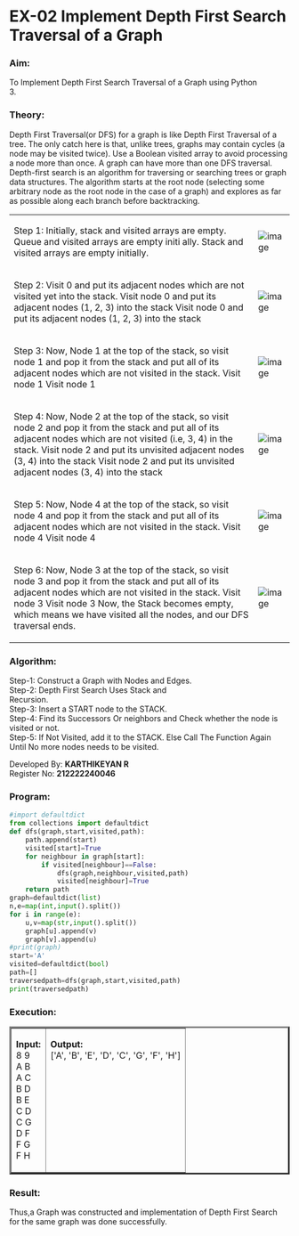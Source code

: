# EX-02 Implement Depth First Search Traversal of a Graph
### Aim:
To Implement Depth First Search Traversal of a Graph using Python 3.&emsp;&emsp;&emsp;&emsp;&emsp;&emsp;&emsp;&emsp;&emsp;&emsp;&emsp;
### Theory:
Depth First Traversal(or DFS) for a graph is like Depth First Traversal of a tree. The only catch here is that, unlike trees, graphs may contain cycles (a node may be visited twice). Use a Boolean visited array to avoid processing a node more than once. A graph can have more than one DFS traversal. 
Depth-first search is an algorithm for traversing or searching trees or graph data structures. The algorithm starts at the root node (selecting some arbitrary node as the root node in the case of a graph) and explores as far as possible along each branch before backtracking.
<table>
<tr>
<td>

Step 1: Initially, stack and visited arrays are empty.
Queue and visited arrays are empty initi ally.
Stack and visited arrays are empty initially.
</td> 
<td>

![image](https://github.com/natsaravanan/19AI405FUNDAMENTALSOFARTIFICIALINTELLIGENCE/assets/87870499/640b3c6f-3ac1-49a2-a955-68da9a71f446) 
</td>
</tr> 
<tr>
<td>

Step 2: Visit 0 and put its adjacent nodes which are not visited yet into the stack.
 Visit node 0 and put its adjacent nodes (1, 2, 3) into the stack
 Visit node 0 and put its adjacent nodes (1, 2, 3) into the stack
</td> 
<td>

 ![image](https://github.com/natsaravanan/19AI405FUNDAMENTALSOFARTIFICIALINTELLIGENCE/assets/87870499/86dcf7d9-1f9d-49b0-a821-5976a6e77606)
</td>
</tr> 
<tr>
<td>

Step 3: Now, Node 1 at the top of the stack, so visit node 1 and pop it from the stack and put all of its adjacent nodes which are not visited in the stack.
Visit node 1
 Visit node 1

</td> 
<td>

 ![image](https://github.com/natsaravanan/19AI405FUNDAMENTALSOFARTIFICIALINTELLIGENCE/assets/87870499/e6017942-08b1-4742-87ad-c97eb97bf985)
</td>
</tr> 
<tr>
<td>

Step 4: Now, Node 2 at the top of the stack, so visit node 2 and pop it from the stack and put all of its adjacent nodes which are not visited (i.e, 3, 4) in the stack.
 Visit node 2 and put its unvisited adjacent nodes (3, 4) into the stack
 Visit node 2 and put its unvisited adjacent nodes (3, 4) into the stack
</td> 
<td>

![image](https://github.com/natsaravanan/19AI405FUNDAMENTALSOFARTIFICIALINTELLIGENCE/assets/87870499/6e6d123c-60ae-4f9c-a27c-c4fc7e57d57c)
</td>
</tr> 
<tr>
<td>

Step 5: Now, Node 4 at the top of the stack, so visit node 4 and pop it from the stack and put all of its adjacent nodes which are not visited in the stack.
 Visit node 4
 Visit node 4
</td> 
<td>

![image](https://github.com/natsaravanan/19AI405FUNDAMENTALSOFARTIFICIALINTELLIGENCE/assets/87870499/20b76a05-5668-4da5-8189-e10fb1bb7238)
</td>
</tr> 
<tr>
<td>

Step 6: Now, Node 3 at the top of the stack, so visit node 3 and pop it from the stack and put all of its adjacent nodes which are not visited in the stack.
Visit node 3
Visit node 3
Now, the Stack becomes empty, which means we have visited all the nodes, and our DFS traversal ends.
</td> 
<td>

![image](https://github.com/natsaravanan/19AI405FUNDAMENTALSOFARTIFICIALINTELLIGENCE/assets/87870499/3b88f04a-7846-4f75-89b4-22bbd5b48e52)
</td>
</tr> 
</table>

### Algorithm:
 Step-1: Construct a Graph with Nodes and Edges.&emsp;&emsp;&emsp;&emsp;&emsp;&emsp;&emsp;&emsp;&emsp;&emsp;&emsp;&emsp;  
 Step-2: Depth First Search Uses Stack and Recursion.&emsp;&emsp;&emsp;&emsp;&emsp;&emsp;&emsp;&emsp;&emsp;&emsp;&emsp;<br>
 Step-3: Insert a START node to the STACK.<br>
 Step-4: Find its Successors Or neighbors and Check whether the node is visited or not.<br>
 Step-5: If Not Visited, add it to the STACK. Else Call The Function Again Until No more nodes needs to be visited.
 
Developed By: **KARTHIKEYAN R**<br>
Register No: **212222240046**<br>

### Program:
```Python
#import defaultdict
from collections import defaultdict
def dfs(graph,start,visited,path):
    path.append(start)
    visited[start]=True
    for neighbour in graph[start]:
        if visited[neighbour]==False:
            dfs(graph,neighbour,visited,path)
            visited[neighbour]=True
    return path
graph=defaultdict(list)
n,e=map(int,input().split())
for i in range(e):
    u,v=map(str,input().split())
    graph[u].append(v)
    graph[v].append(u)
#print(graph)
start='A'
visited=defaultdict(bool)
path=[]
traversedpath=dfs(graph,start,visited,path)
print(traversedpath)
```
### Execution:
<table border=3>
<tr border=3>
<td border=3>
 
**Input:** <br>
8 9<br>
A B<br>
A C<br>
B D<br>
B E<br>
C D<br>
C G<br>
D F<br>
F G<br>
F H<br>
</td> 
<td valign=top>

**Output:** <br>
['A', 'B', 'E', 'D', 'C', 'G', 'F', 'H']
 
</td>
</tr> 
</table>


### Result:
Thus,a Graph was constructed and implementation of Depth First Search for the same graph was done successfully.

